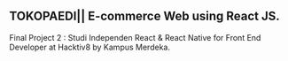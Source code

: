 ## TOKOPAEDI|| E-commerce Web using React JS.

Final Project 2 : Studi Independen React & React Native for Front End Developer at Hacktiv8 by Kampus Merdeka.


